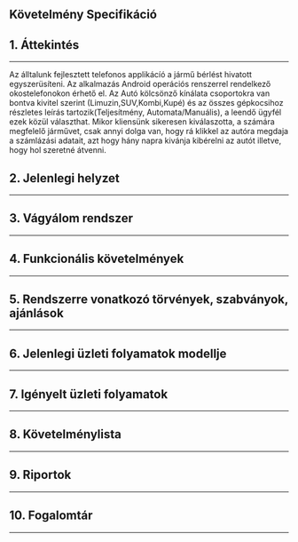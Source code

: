 ## Követelmény Specifikáció

## 1. Áttekintés
---
Az álltalunk fejlesztett telefonos applikácíó a jármű bérlést hivatott egyszerüsíteni. Az alkalmazás Android operációs renszerrel rendelkező okostelefonokon érhető el. Az Autó kölcsönző kínálata csoportokra van bontva kivitel szerint (Limuzin,SUV,Kombi,Kupé) és az összes gépkocsihoz részletes leírás tartozik(Teljesítmény, Automata/Manuális), a leendő ügyfél ezek közül választhat. Mikor kliensünk sikeresen kiválaszotta, a számára megfelelő járművet, csak annyi dolga van, hogy rá klikkel az autóra megdaja a számlázási adatait, azt hogy hány napra kivánja kibérelni az autót illetve, hogy hol szeretné átvenni.

## 2. Jelenlegi helyzet
---


## 3. Vágyálom rendszer
---


## 4. Funkcionális követelmények
---


## 5. Rendszerre vonatkozó törvények, szabványok, ajánlások
---


## 6. Jelenlegi üzleti folyamatok modellje
---


## 7. Igényelt üzleti folyamatok
---


## 8. Követelménylista
---


## 9. Riportok
---


## 10. Fogalomtár
---

